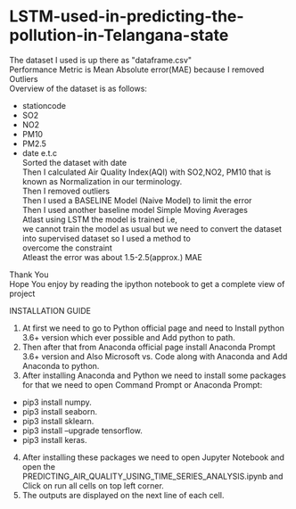 # LSTM-used-in-predicting-the-pollution-in-Telangana-state
The dataset I used is up there as "dataframe.csv"<br>
Performance Metric is Mean Absolute error(MAE) because I removed Outliers<br>
Overview of the dataset is as follows:<br>
* stationcode<br>
* SO2 <br>
* NO2<br>
* PM10<br>
* PM2.5 <br>
* date e.t.c<br>
Sorted the dataset with date  <br>
Then I calculated Air Quality Index(AQI) with SO2,NO2, PM10 that is known as Normalization in our terminology.<br>
Then I removed outliers<br>
Then I used a BASELINE Model (Naive Model) to limit the error<br>
Then I used another baseline model Simple Moving Averages<br>
Atlast using LSTM the model is trained i.e, <br>
we cannot train the model as usual but we need to convert the dataset into supervised dataset so I used a method to <br>
overcome the constraint<br>
Atleast the error was about 1.5-2.5(approx.) MAE

Thank You<br>
Hope You enjoy by reading the ipython notebook to get a complete view of project<br>

INSTALLATION GUIDE
1.	At first we need to go to Python official page and need to Install python 3.6+ version which ever possible and Add python to path.<br>
2.	Then after that from Anaconda official page install Anaconda Prompt 3.6+ version and Also Microsoft vs. Code along with Anaconda and Add Anaconda to python.<br>
3.	After installing Anaconda and Python we need to install some packages for that we need to open Command Prompt or Anaconda Prompt:<br>
* pip3 install numpy.
* pip3 install seaborn.
* pip3 install sklearn.
* pip3 install –upgrade tensorflow.
* pip3 install keras.<br>
4.	After installing these packages we need to open Jupyter Notebook and open the PREDICTING_AIR_QUALITY_USING_TIME_SERIES_ANALYSIS.ipynb and Click on run all cells on top left corner.<br>
5.	The outputs are displayed on the next line of each cell.<br>

